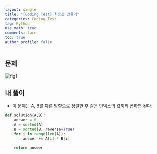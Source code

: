 ```yaml
---
layout: single
title: "[Coding Test] 최솟값 만들기"
categories: Coding_Test
tag: Python
use_math: true
comments: ture
toc: true
author_profile: false
---
```



## 문제 
![fig1]({{site.url}}/images/2023-04-18-ct28/문제설명.png)

## 내 풀이
* 이 문제는 A, B를 다른 방향으로 정렬한 후 같은 인덱스의 값끼리 곱하면 된다.

```python
def solution(A,B):
    answer = 0
    A = sorted(A)
    B = sorted(B, reverse=True)
    for i in range(len(A)):
        answer += A[i] * B[i]

    return answer
```